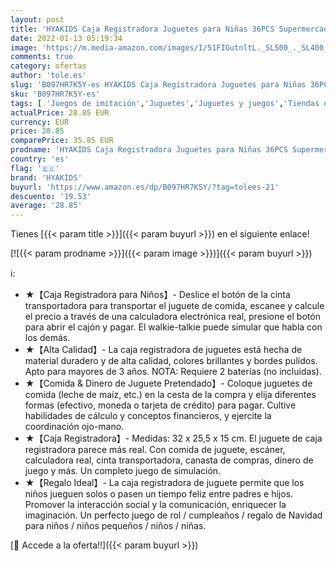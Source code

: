 ```yaml
---
layout: post
title: 'HYAKIDS Caja Registradora Juguetes para Niñas 36PCS Supermercado Tienda Juguetes con Escáner Calculadora Comida Juego de rol Regalo para Niños Niñas 3 4 5 Años'
date: 2022-01-13 05:19:34
image: 'https://m.media-amazon.com/images/I/51FIGutnltL._SL500_._SL400_.jpg'
comments: true
category: ofertas
author: 'tole.es'
slug: 'B097HR7K5Y-es HYAKIDS Caja Registradora Juguetes para Niñas 36PCS...'
sku: 'B097HR7K5Y-es'
tags: [ 'Juegos de imitación','Juguetes','Juguetes y juegos','Tiendas de juguete y accesorios','calculadora','hyakids', ]
actualPrice: 28.85 EUR
currency: EUR
price: 28.85
comparePrice: 35.85 EUR
prodname: 'HYAKIDS Caja Registradora Juguetes para Niñas 36PCS Supermercado Tienda Juguetes con Escáner Calculadora Comida Juego de rol Regalo para Niños Niñas 3 4 5 Años'
country: 'es'
flag: '🇪🇸'
brand: 'HYAKIDS'
buyurl: 'https://www.amazon.es/dp/B097HR7K5Y/?tag=tolees-21'
descuento: '19.53'
average: '28.85'
---
```


Tienes [{{< param title >}}]({{< param buyurl >}}) en el siguiente enlace!

[![{{< param prodname >}}]({{< param image >}})]({{< param buyurl >}})

ℹ️:

- ★【Caja Registradora para Niños】- Deslice el botón de la cinta transportadora para transportar el juguete de comida, escanee y calcule el precio a través de una calculadora electrónica real, presione el botón para abrir el cajón y pagar. El walkie-talkie puede simular que habla con los demás.
- ★【Alta Calidad】- La caja registradora de juguetes está hecha de material duradero y de alta calidad, colores brillantes y bordes pulidos. Apto para mayores de 3 años. NOTA: Requiere 2 baterías (no incluidas).
- ★【Comida & Dinero de Juguete Pretendado】- Coloque juguetes de comida (leche de maíz, etc.) en la cesta de la compra y elija diferentes formas (efectivo, moneda o tarjeta de crédito) para pagar. Cultive habilidades de cálculo y conceptos financieros, y ejercite la coordinación ojo-mano.
- ★【Caja Registradora】- Medidas: 32 x 25,5 x 15 cm. El juguete de caja registradora parece más real. Con comida de juguete, escáner, calculadora real, cinta transportadora, canasta de compras, dinero de juego y más. Un completo juego de simulación.
- ★【Regalo Ideal】- La caja registradora de juguete permite que los niños jueguen solos o pasen un tiempo feliz entre padres e hijos. Promover la interacción social y la comunicación, enriquecer la imaginación. Un perfecto juego de rol / cumpleaños / regalo de Navidad para niños / niños pequeños / niños / niñas.

[🛒 Accede a la oferta!!]({{< param buyurl >}})
